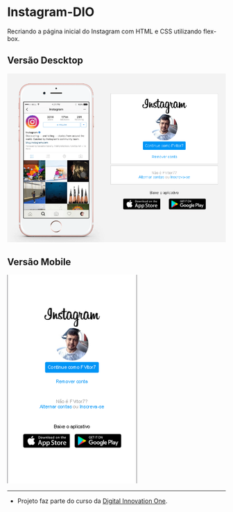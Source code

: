 # Instagram-DIO
<p align="center">
   
  Recriando a página inicial do Instagram com HTML e CSS utilizando flex-box.
  <br>
  ## Versão Descktop
  <a href="https://github.com/FVitor7/Instagram-DIO/">
    <img 
         src="https://raw.githubusercontent.com/FVitor7/Instagram-DIO/main/img/descktop.png" 
         alt="Interface Instagram Descktop" 
    />
  </a>
  
   ## Versão Mobile
  <a href="https://github.com/FVitor7/Instagram-DIO/">
    <img 
         src="https://raw.githubusercontent.com/FVitor7/Instagram-DIO/main/img/mobile.png" 
         alt="Interface Instagram Mobile" 
    />
  </a>
 
</p>

<hr />

- Projeto faz parte do curso da [Digital Innovation One](https://web.digitalinnovation.one/home "Digital Innovation One").
